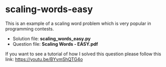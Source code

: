 # scaling-words-easy
This is an example of a scaling word problem which is very popular in programming contests.

* Solution file: **scaling_words_easy.py**
* Question file: **Scaling Words - EASY.pdf**

If you want to see a tutorial of how I solved this question please follow this link:
https://youtu.be/BYvmShQTG4o
